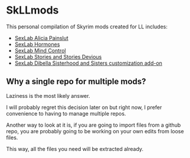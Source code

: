 # SkLLmods
This personal compilation of Skyrim mods created for LL includes:

* [SexLab Alicia Painslut](http://www.loverslab.com/topic/19216-sexlab-alicia-painslut-2014-09-03/)
* [SexLab Hormones](http://www.loverslab.com/topic/22195-sexlab-hormones-2015-01-17/)
* [SexLab Mind Control](http://www.loverslab.com/topic/21334-sexlab-mind-control-2014-06-04/)
* [SexLab Stories and Stories Devious](http://www.loverslab.com/topic/31581-sexlab-stories-2014-09-07/)
* [SexLab Dibella Sisterhood and Sisters customization add-on](http://www.loverslab.com/topic/21873-the-sisterhood-of-dibella-2015-03-14/)

## Why a single repo for multiple mods?

Laziness is the most likely answer.

I will probably regret this decision later on but right now, I prefer convenience to having to manage multiple repos.

Another way to look at it is, if you are going to import files from a github repo, you are probably going to be working on your own edits from loose files. 

This way, all the files you need will be extracted already.



